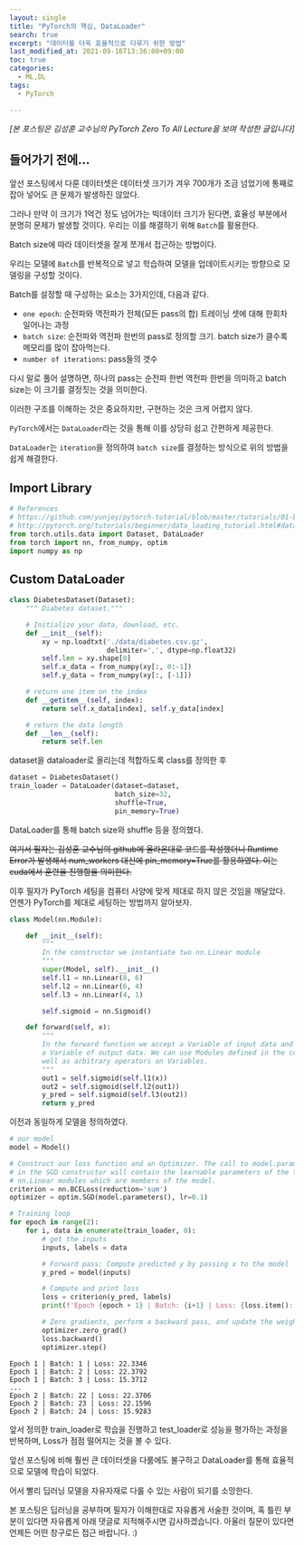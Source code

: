 ```yaml
---
layout: single
title: "PyTorch의 핵심, DataLoader"
search: true
excerpt: "데이터를 더욱 효율적으로 다루기 위한 방법"
last_modified_at: 2021-09-16T13:36:00+09:00
toc: true
categories:
  - ML,DL
tags:
  - PyTorch

---
```


*[본 포스팅은 김성훈 교수님의 PyTorch Zero To All Lecture을 보며 작성한 글입니다]*

## 들어가기 전에...

앞선 포스팅에서 다룬 데이터셋은 데이터셋 크기가 겨우 700개가 조금 넘었기에 통째로 잡아 넣어도 큰 문제가 발생하진 않았다.

그러나 만약 이 크기가 1억건 정도 넘어가는 빅데이터 크기가 된다면, 효율성 부분에서 분명히 문제가 발생할 것이다. 우리는 이를 해결하기 위해 `Batch`를 활용한다.

Batch size에 따라 데이터셋을 잘게 쪼개서 접근하는 방법이다. 

우리는 모델에 `Batch`를 반복적으로 넣고 학습하여 모델을 업데이트시키는 방향으로 모델링을 구성할 것이다.

Batch를 설정할 때 구성하는 요소는 3가지인데, 다음과 같다.

* `one epoch`: 순전파와 역전파가 전체(모든 pass의 합) 트레이닝 셋에 대해 한회차 일어나는 과정
* `batch size`: 순전파와 역전파 한번의 pass로 정의할 크기. batch size가 클수록 메모리를 많이 잡아먹는다.
* `number of iterations`: pass들의 갯수

다시 말로 풀어 설명하면, 하나의 pass는 순전파 한번 역전파 한번을 의미하고 batch size는 이 크기를 결정짓는 것을 의미한다.

이러한 구조를 이해하는 것은 중요하지만, 구현하는 것은 크게 어렵지 않다.

`PyTorch`에서는 `DataLoader`라는 것을 통해 이를 상당히 쉽고 간편하게 제공한다.

`DataLoader`는 `iteration`을 정의하여 `batch size`를 결정하는 방식으로 위의 방법을 쉽게 해결한다.



## Import Library


```python
# References
# https://github.com/yunjey/pytorch-tutorial/blob/master/tutorials/01-basics/pytorch_basics/main.py
# http://pytorch.org/tutorials/beginner/data_loading_tutorial.html#dataset-class
from torch.utils.data import Dataset, DataLoader
from torch import nn, from_numpy, optim
import numpy as np
```

## Custom DataLoader


```python
class DiabetesDataset(Dataset):
    """ Diabetes dataset."""

    # Initialize your data, download, etc.
    def __init__(self):
        xy = np.loadtxt('./data/diabetes.csv.gz',
                        delimiter=',', dtype=np.float32)
        self.len = xy.shape[0]
        self.x_data = from_numpy(xy[:, 0:-1])
        self.y_data = from_numpy(xy[:, [-1]])

    # return one item on the index
    def __getitem__(self, index):
        return self.x_data[index], self.y_data[index]

    # return the data length
    def __len__(self):
        return self.len
```

dataset을 dataloader로 올리는데 적합하도록 class를 정의한 후


```python
dataset = DiabetesDataset()
train_loader = DataLoader(dataset=dataset,
                          batch_size=32,
                          shuffle=True,
                          pin_memory=True)
```

DataLoader를 통해 batch size와 shuffle 등을 정의했다.

~~여기서 필자는 김성훈 교수님의 github에 올라온대로 코드를 작성했더니 Runtime Error가 발생해서 num_workers 대신에 pin_memory=True를 활용하였다. 이는 cuda에서 훈련을 진행함을 의미한다.~~

이후 필자가 PyTorch 세팅을 컴퓨터 사양에 맞게 제대로 하지 않은 것임을 깨달았다. 언젠가 PyTorch를 제대로 세팅하는 방법까지 알아보자.


```python
class Model(nn.Module):

    def __init__(self):
        """
        In the constructor we instantiate two nn.Linear module
        """
        super(Model, self).__init__()
        self.l1 = nn.Linear(8, 6)
        self.l2 = nn.Linear(6, 4)
        self.l3 = nn.Linear(4, 1)

        self.sigmoid = nn.Sigmoid()

    def forward(self, x):
        """
        In the forward function we accept a Variable of input data and we must return
        a Variable of output data. We can use Modules defined in the constructor as
        well as arbitrary operators on Variables.
        """
        out1 = self.sigmoid(self.l1(x))
        out2 = self.sigmoid(self.l2(out1))
        y_pred = self.sigmoid(self.l3(out2))
        return y_pred
```

이전과 동일하게 모델을 정의하였다.


```python
# our model
model = Model()

# Construct our loss function and an Optimizer. The call to model.parameters()
# in the SGD constructor will contain the learnable parameters of the two
# nn.Linear modules which are members of the model.
criterion = nn.BCELoss(reduction='sum')
optimizer = optim.SGD(model.parameters(), lr=0.1)

# Training loop
for epoch in range(2):
    for i, data in enumerate(train_loader, 0):
        # get the inputs
        inputs, labels = data

        # Forward pass: Compute predicted y by passing x to the model
        y_pred = model(inputs)

        # Compute and print loss
        loss = criterion(y_pred, labels)
        print(f'Epoch {epoch + 1} | Batch: {i+1} | Loss: {loss.item():.4f}')

        # Zero gradients, perform a backward pass, and update the weights.
        optimizer.zero_grad()
        loss.backward()
        optimizer.step()
```

    Epoch 1 | Batch: 1 | Loss: 22.3346
    Epoch 1 | Batch: 2 | Loss: 22.3792
    Epoch 1 | Batch: 3 | Loss: 15.3712
    ...
    Epoch 2 | Batch: 22 | Loss: 22.3706
    Epoch 2 | Batch: 23 | Loss: 22.1596
    Epoch 2 | Batch: 24 | Loss: 15.9283

앞서 정의한 train_loader로 학습을 진행하고 test_loader로 성능을 평가하는 과정을 반복하며, Loss가 점점 떨어지는 것을 볼 수 있다.

앞선 포스팅에 비해 훨씬 큰 데이터셋을 다룸에도 불구하고 DataLoader를 통해 효율적으로 모델에 학습이 되었다.

어서 빨리 딥러닝 모델을 자유자재로 다룰 수 있는 사람이 되기를 소망한다.

본 포스팅은 딥러닝을 공부하며 필자가 이해한대로 자유롭게 서술한 것이며, 혹 틀린 부분이 있다면 자유롭게 아래 댓글로 지적해주시면 감사하겠습니다. 아울러 질문이 있다면 언제든 어떤 창구로든 접근 바랍니다. :)
